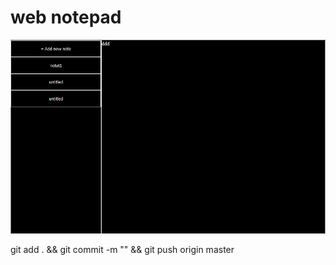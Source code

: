 # web notepad
![webapp](src/assets/app.png)

git add . && git commit -m "" && git push origin master